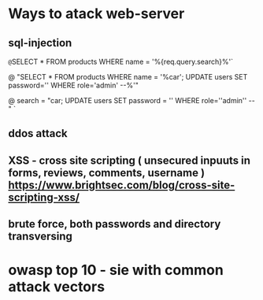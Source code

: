 # Ways to atack web-server

## sql-injection
`
  @ `SELECT * FROM products WHERE name = '%{req.query.search}%'`
   
  @ "SELECT * FROM products WHERE name = '%car'; UPDATE users SET password='' WHERE role='admin' --%'"
   
  @ search = "car; UPDATE users SET password = '' WHERE role=''admin'' --"
`   
## ddos attack
## XSS - cross site scripting ( unsecured inpuuts in forms, reviews, comments, username ) https://www.brightsec.com/blog/cross-site-scripting-xss/
## brute force, both passwords and directory transversing



   # owasp top 10 - sie with common attack vectors

